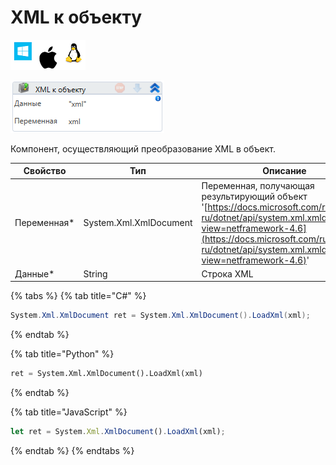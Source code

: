 # XML к объекту

![](<../../../../.gitbook/assets/image (100) (1) (1) (1) (1) (1) (113).png>)

![](<../../../../.gitbook/assets/image (248).png>)

Компонент, осуществляющий преобразование XML в объект.

| Свойство     | Тип                    | Описание                                                                                                                                                                                                                            |
| ------------ | ---------------------- | ----------------------------------------------------------------------------------------------------------------------------------------------------------------------------------------------------------------------------------- |
| Переменная\* | System.Xml.XmlDocument | Переменная, получающая результирующий объект '[https://docs.microsoft.com/ru-ru/dotnet/api/system.xml.xmldocument?view=netframework-4.6](https://docs.microsoft.com/ru-ru/dotnet/api/system.xml.xmldocument?view=netframework-4.6)' |
| Данные\*     | String                 | Строка XML                                                                                                                                                                                                                          |

{% tabs %}
{% tab title="C#" %}
```csharp
System.Xml.XmlDocument ret = System.Xml.XmlDocument().LoadXml(xml);
```
{% endtab %}

{% tab title="Python" %}
```python
ret = System.Xml.XmlDocument().LoadXml(xml)
```
{% endtab %}

{% tab title="JavaScript" %}
```javascript
let ret = System.Xml.XmlDocument().LoadXml(xml);
```
{% endtab %}
{% endtabs %}
